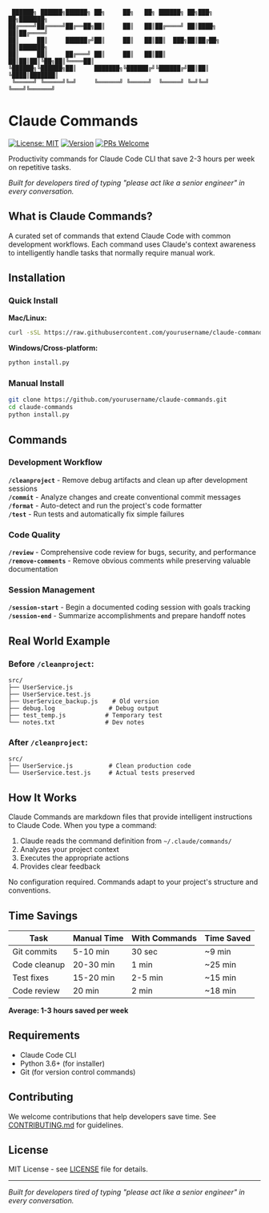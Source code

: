 ```
 ██████╗ ██████╗██████╗ ██╗     ██╗   ██╗ ██████╗ ██╗███╗   ██╗███████╗
██╔════╝██╔════╝██╔══██╗██║     ██║   ██║██╔════╝ ██║████╗  ██║██╔════╝
██║     ██║     ██████╔╝██║     ██║   ██║██║  ███╗██║██╔██╗ ██║███████╗
██║     ██║     ██╔═══╝ ██║     ██║   ██║██║   ██║██║██║╚██╗██║╚════██║
╚██████╗╚██████╗██║     ███████╗╚██████╔╝╚██████╔╝██║██║ ╚████║███████║
 ╚═════╝ ╚═════╝╚═╝     ╚══════╝ ╚═════╝  ╚═════╝ ╚═╝╚═╝  ╚═══╝╚══════╝
```

# Claude Commands
[![License: MIT](https://img.shields.io/badge/License-MIT-yellow.svg)](https://opensource.org/licenses/MIT)
[![Version](https://img.shields.io/badge/version-1.0.0-blue.svg)](https://github.com/yourusername/claude-commands)
[![PRs Welcome](https://img.shields.io/badge/PRs-welcome-brightgreen.svg)](https://github.com/yourusername/claude-commands/blob/main/CONTRIBUTING.md)

Productivity commands for Claude Code CLI that save 2-3 hours per week on repetitive tasks.

*Built for developers tired of typing "please act like a senior engineer" in every conversation.*

## What is Claude Commands?

A curated set of commands that extend Claude Code with common development workflows. Each command uses Claude's context awareness to intelligently handle tasks that normally require manual work.

## Installation

### Quick Install

**Mac/Linux:**
```bash
curl -sSL https://raw.githubusercontent.com/yourusername/claude-commands/main/install.sh | bash
```

**Windows/Cross-platform:**
```bash
python install.py
```

### Manual Install
```bash
git clone https://github.com/yourusername/claude-commands.git
cd claude-commands
python install.py
```

## Commands

### Development Workflow
**`/cleanproject`** - Remove debug artifacts and clean up after development sessions  
**`/commit`** - Analyze changes and create conventional commit messages  
**`/format`** - Auto-detect and run the project's code formatter  
**`/test`** - Run tests and automatically fix simple failures

### Code Quality
**`/review`** - Comprehensive code review for bugs, security, and performance  
**`/remove-comments`** - Remove obvious comments while preserving valuable documentation

### Session Management
**`/session-start`** - Begin a documented coding session with goals tracking  
**`/session-end`** - Summarize accomplishments and prepare handoff notes

## Real World Example

### Before `/cleanproject`:
```
src/
├── UserService.js
├── UserService.test.js
├── UserService_backup.js    # Old version
├── debug.log               # Debug output
├── test_temp.js           # Temporary test
└── notes.txt              # Dev notes
```

### After `/cleanproject`:
```
src/
├── UserService.js          # Clean production code
└── UserService.test.js     # Actual tests preserved
```

## How It Works

Claude Commands are markdown files that provide intelligent instructions to Claude Code. When you type a command:

1. Claude reads the command definition from `~/.claude/commands/`
2. Analyzes your project context
3. Executes the appropriate actions
4. Provides clear feedback

No configuration required. Commands adapt to your project's structure and conventions.

## Time Savings

| Task | Manual Time | With Commands | Time Saved |
|------|------------|---------------|------------|
| Git commits | 5-10 min | 30 sec | ~9 min |
| Code cleanup | 20-30 min | 1 min | ~25 min |
| Test fixes | 15-20 min | 2-5 min | ~15 min |
| Code review | 20 min | 2 min | ~18 min |

**Average: 1-3 hours saved per week**

## Requirements

- Claude Code CLI
- Python 3.6+ (for installer)
- Git (for version control commands)

## Contributing

We welcome contributions that help developers save time. See [CONTRIBUTING.md](CONTRIBUTING.md) for guidelines.

## License

MIT License - see [LICENSE](LICENSE) file for details.

---

*Built for developers tired of typing "please act like a senior engineer" in every conversation.*
